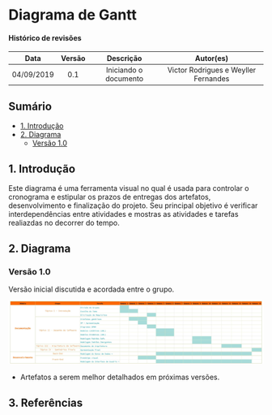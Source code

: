 # Diagrama de Gantt <!-- omit in toc -->

#### Histórico de revisões <!-- omit in toc -->
|    Data    | Versão |       Descrição       |    Autor(es)     |
| :--------: | :----: | :-------------------: | :--------------: |
| 04/09/2019 |  0.1   | Iniciando o documento | Victor Rodrigues e Weyller Fernandes |

## Sumário <!-- omit in toc -->
  - [1. Introdução](#1-introdu%c3%a7%c3%a3o)
  - [2. Diagrama](#2-diagrama)
    - [Versão 1.0](#vers%c3%a3o-10)

## 1. Introdução

Este diagrama é uma ferramenta visual no qual é usada para controlar o cronograma e estipular os prazos de entregas dos artefatos, desenvolvimento e finalização do projeto. Seu principal objetivo é verificar interdependências entre atividades e mostras as atividades e tarefas realiazdas no decorrer do tempo.

## 2. Diagrama

### Versão 1.0

Versão inicial discutida e acordada entre o grupo.

![Teste](img/Diagrama_Gantt_V1.png)

* Artefatos a serem melhor detalhados em próximas versões.

## 3. Referências
